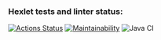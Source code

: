 ### Hexlet tests and linter status:
[![Actions Status](https://github.com/Sergoff1/java-project-lvl1/workflows/hexlet-check/badge.svg)](https://github.com/Sergoff1/java-project-lvl1/actions)
[![Maintainability](https://api.codeclimate.com/v1/badges/a99a88d28ad37a79dbf6/maintainability)](https://codeclimate.com/github/codeclimate/codeclimate/maintainability)
![Java CI](https://github.com/Sergoff1/java-project-lvl1/workflows/Java+CI/badge.svg)